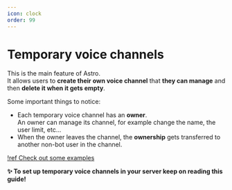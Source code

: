 ```yaml
---
icon: clock
order: 99
---
```

# Temporary voice channels
This is the main feature of Astro.  
It allows users to **create their own voice channel** that **they can manage** and then **delete it when it gets empty**.  

Some important things to notice:
- Each temporary voice channel has an **owner**.  
  An owner can manage its channel, for example change the name, the user limit, etc...
- When the owner leaves the channel, the **ownership** gets transferred to another non-bot user in the channel.

[!ref Check out some examples](/examples)  

**✨ To set up temporary voice channels in your server keep on reading this guide!**
